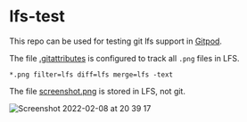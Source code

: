 # lfs-test

This repo can be used for testing git lfs support in [Gitpod](https://gitpod.io).

The file [.gitattributes](.gitattributes) is configured to track all `.png` files in LFS.  

```gitattributes
*.png filter=lfs diff=lfs merge=lfs -text
```

The file [screenshot.png](screenshot.png) is stored in LFS, not git.  

![Screenshot 2022-02-08 at 20 39 17](https://user-images.githubusercontent.com/849592/153072221-ef14cf3a-c395-4441-851f-a90575f741d3.png)
